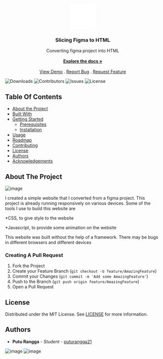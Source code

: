 <br/>
<p align="center">
  <a href="https://github.com/puturangga21/slicing-1">
    <img src="asset/img/logo-mini.svg" alt="Logo" width="80" height="80">
  </a>

  <h3 align="center">Slicing Figma to HTML</h3>

  <p align="center">
    Converting figma project into HTML
    <br/>
    <br/>
    <a href="https://github.com/puturangga21/slicing-1"><strong>Explore the docs »</strong></a>
    <br/>
    <br/>
    <a href="https://github.com/puturangga21/slicing-1">View Demo</a>
    .
    <a href="https://github.com/puturangga21/slicing-1/issues">Report Bug</a>
    .
    <a href="https://github.com/puturangga21/slicing-1/issues">Request Feature</a>
  </p>
</p>

![Downloads](https://img.shields.io/github/downloads/puturangga21/slicing-1/total) ![Contributors](https://img.shields.io/github/contributors/puturangga21/slicing-1?color=dark-green) ![Issues](https://img.shields.io/github/issues/puturangga21/slicing-1) ![License](https://img.shields.io/github/license/puturangga21/slicing-1) 

## Table Of Contents

* [About the Project](#about-the-project)
* [Built With](#built-with)
* [Getting Started](#getting-started)
  * [Prerequisites](#prerequisites)
  * [Installation](#installation)
* [Usage](#usage)
* [Roadmap](#roadmap)
* [Contributing](#contributing)
* [License](#license)
* [Authors](#authors)
* [Acknowledgements](#acknowledgements)

## About The Project

![image](https://user-images.githubusercontent.com/61723244/215717950-6f18a4f4-7c94-459d-a089-b42bb791050c.png)


I created a simple website that I converted from a figma project. This project is already running responsively on various devices. Some of the tools I use to build this website are

*CSS, to give style to the website

*Javascript, to provide some animation on the website

This website was built without the help of a framework. There may be bugs in different browsers and different devices

### Creating A Pull Request

1. Fork the Project
2. Create your Feature Branch (`git checkout -b feature/AmazingFeature`)
3. Commit your Changes (`git commit -m 'Add some AmazingFeature'`)
4. Push to the Branch (`git push origin feature/AmazingFeature`)
5. Open a Pull Request

## License

Distributed under the MIT License. See [LICENSE](https://github.com/puturangga21/slicing-1/blob/main/LICENSE.md) for more information.

## Authors

* **Putu Rangga** - *Student* - [puturangga21](https://github.com/puturangga21/)

![image](https://user-images.githubusercontent.com/61723244/215716788-6e53fc13-6f2b-4b48-a7e3-960d12ed1490.png)
![image](https://user-images.githubusercontent.com/61723244/215717574-31a05c25-bd6b-4724-9634-faeda517f1c9.png)
